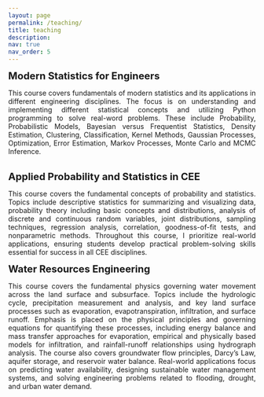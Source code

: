 ```yaml
---
layout: page
permalink: /teaching/
title: teaching
description:
nav: true
nav_order: 5
---
```


<p><strong style="font-size: 20px;">Modern Statistics for Engineers</strong></p>

<p style="text-align: justify;">This course covers fundamentals of modern statistics and its applications in different engineering disciplines. The focus is on understanding and implementing different statistical concepts and utilizing Python programming to solve real-word problems. These include Probability, Probabilistic Models, Bayesian versus Frequentist Statistics, Density Estimation, Clustering, Classification, Kernel Methods, Gaussian Processes, Optimization, Error Estimation, Markov Processes, Monte Carlo and MCMC Inference.<br><br>

<p><strong style="font-size: 20px;">Applied Probability and Statistics in CEE</strong></p>

<p style="text-align: justify;">This course covers the fundamental concepts of probability and statistics. Topics include descriptive statistics for summarizing and visualizing data, probability theory including basic concepts and distributions, analysis of discrete and continuous random variables, joint distributions, sampling techniques, regression analysis, correlation, goodness-of-fit tests, and nonparametric methods. Throughout this course, I prioritize real-world applications, ensuring students develop practical problem-solving skills essential for success in all CEE disciplines.<br>

<p><strong style="font-size: 20px;">Water Resources Engineering</strong></p>

<p style="text-align: justify;">This course covers the fundamental physics governing water movement across the land surface and subsurface. Topics include the hydrologic cycle, precipitation measurement and analysis, and key land surface processes such as evaporation, evapotranspiration, infiltration, and surface runoff. Emphasis is placed on the physical principles and governing equations for quantifying these processes, including energy balance and mass transfer approaches for evaporation, empirical and physically based models for infiltration, and rainfall-runoff relationships using hydrograph analysis. The course also covers groundwater flow principles, Darcy’s Law, aquifer storage, and reservoir water balance. Real-world applications focus on predicting water availability, designing sustainable water management systems, and solving engineering problems related to flooding, drought, and urban water demand.<br>

